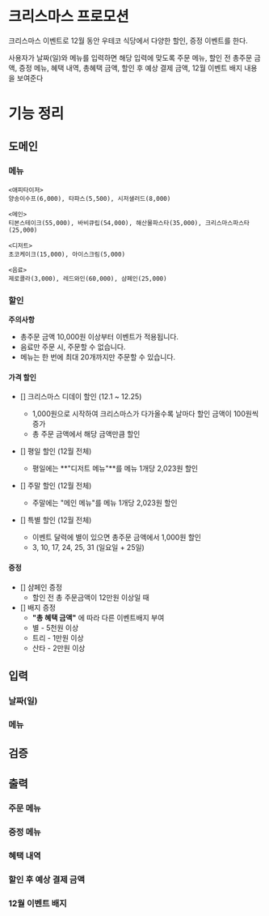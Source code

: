 # 크리스마스 프로모션

크리스마스 이벤트로 12월 동안 우테코 식당에서 다양한 할인, 증정 이벤트를 한다. 
  
사용자가 날짜(일)와 메뉴를 입력하면 해당 입력에 맞도록  주문 메뉴, 할인 전 총주문 금액, 
증정 메뉴, 혜택 내역, 총혜택 금액, 할인 후 예상 결제 금액, 12월 이벤트 배지 내용을 보여준다

# 기능 정리

## 도메인

### 메뉴
    <애피타이저>
    양송이수프(6,000), 타파스(5,500), 시저샐러드(8,000)
    
    <메인>
    티본스테이크(55,000), 바비큐립(54,000), 해산물파스타(35,000), 크리스마스파스타(25,000)
    
    <디저트>
    초코케이크(15,000), 아이스크림(5,000)
    
    <음료>
    제로콜라(3,000), 레드와인(60,000), 샴페인(25,000)

### 할인

**주의사항**

- 총주문 금액 10,000원 이상부터 이벤트가 적용됩니다. 
- 음료만 주문 시, 주문할 수 없습니다.
- 메뉴는 한 번에 최대 20개까지만 주문할 수 있습니다.

#### 가격 할인

- [] 크리스마스 디데이 할인 (12.1 ~ 12.25)
  - 1,000원으로 시작하여 크리스마스가 다가올수록 날마다 할인 금액이 100원씩 증가
  - 총 주문 금액에서 해당 금액만큼 할인

- [] 평일 할인 (12월 전체)
  - 평일에는 **"디저트 메뉴"**를 메뉴 1개당 2,023원 할인

- [] 주말 할인 (12월 전체)
  - 주말에는 "메인 메뉴"를 메뉴 1개당 2,023원 할인
- [] 특별 할인 (12월 전체)
  - 이벤트 달력에 별이 있으면 총주문 금액에서 1,000원 할인
  - 3, 10, 17, 24, 25, 31 (일요일 + 25일) 
#### 증정
- [] 샴페인 증정
  - 할인 전 총 주문금액이 12만원 이상일 때
- [] 배지 증정
  - **"총 혜택 금액"** 에 따라 다른 이벤트배지 부여
  - 별 - 5천원 이상
  - 트리 - 1만원 이상
  - 산타 - 2만원 이상

## 입력

### 날짜(일)

### 메뉴

## 검증

## 출력

### 주문 메뉴

### 증정 메뉴

### 혜택 내역

### 할인 후 예상 결제 금액

### 12월 이벤트 배지